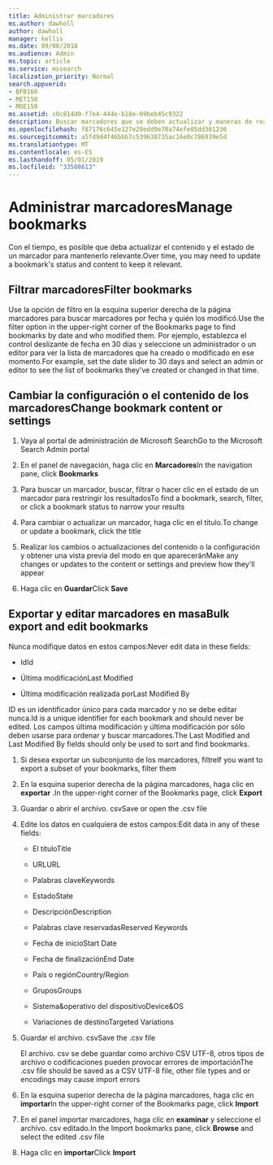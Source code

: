 ```yaml
---
title: Administrar marcadores
ms.author: dawholl
author: dawholl
manager: kellis
ms.date: 09/08/2018
ms.audience: Admin
ms.topic: article
ms.service: mssearch
localization_priority: Normal
search.appverid:
- BFB160
- MET150
- MOE150
ms.assetid: c0c814d0-f7e4-444e-b18e-09beb45c9322
description: Buscar marcadores que se deben actualizar y maneras de realizar cambios en masa de los resultados de marcadores para Microsoft Search
ms.openlocfilehash: f87176c645e127e20edd9e70a74efe05dd381236
ms.sourcegitcommit: a5fd9d4f46bbb7c539630735ac16e0c786939e5d
ms.translationtype: MT
ms.contentlocale: es-ES
ms.lasthandoff: 05/01/2019
ms.locfileid: "33508613"
---
```

# <a name="manage-bookmarks"></a><span data-ttu-id="fb948-103">Administrar marcadores</span><span class="sxs-lookup"><span data-stu-id="fb948-103">Manage bookmarks</span></span>

<span data-ttu-id="fb948-104">Con el tiempo, es posible que deba actualizar el contenido y el estado de un marcador para mantenerlo relevante.</span><span class="sxs-lookup"><span data-stu-id="fb948-104">Over time, you may need to update a bookmark's status and content to keep it relevant.</span></span> 
  
## <a name="filter-bookmarks"></a><span data-ttu-id="fb948-105">Filtrar marcadores</span><span class="sxs-lookup"><span data-stu-id="fb948-105">Filter bookmarks</span></span>

<span data-ttu-id="fb948-106">Use la opción de filtro en la esquina superior derecha de la página marcadores para buscar marcadores por fecha y quién los modificó.</span><span class="sxs-lookup"><span data-stu-id="fb948-106">Use the filter option in the upper-right corner of the Bookmarks page to find bookmarks by date and who modified them.</span></span> <span data-ttu-id="fb948-107">Por ejemplo, establezca el control deslizante de fecha en 30 días y seleccione un administrador o un editor para ver la lista de marcadores que ha creado o modificado en ese momento.</span><span class="sxs-lookup"><span data-stu-id="fb948-107">For example, set the date slider to 30 days and select an admin or editor to see the list of bookmarks they've created or changed in that time.</span></span>
  
## <a name="change-bookmark-content-or-settings"></a><span data-ttu-id="fb948-108">Cambiar la configuración o el contenido de los marcadores</span><span class="sxs-lookup"><span data-stu-id="fb948-108">Change bookmark content or settings</span></span>

1. <span data-ttu-id="fb948-109">Vaya al portal de administración de Microsoft Search</span><span class="sxs-lookup"><span data-stu-id="fb948-109">Go to the Microsoft Search Admin portal</span></span>
    
2. <span data-ttu-id="fb948-110">En el panel de navegación, haga clic en **Marcadores**</span><span class="sxs-lookup"><span data-stu-id="fb948-110">In the navigation pane, click **Bookmarks**</span></span>
    
3. <span data-ttu-id="fb948-111">Para buscar un marcador, buscar, filtrar o hacer clic en el estado de un marcador para restringir los resultados</span><span class="sxs-lookup"><span data-stu-id="fb948-111">To find a bookmark, search, filter, or click a bookmark status to narrow your results</span></span>
    
4. <span data-ttu-id="fb948-112">Para cambiar o actualizar un marcador, haga clic en el título.</span><span class="sxs-lookup"><span data-stu-id="fb948-112">To change or update a bookmark, click the title</span></span>
    
5. <span data-ttu-id="fb948-113">Realizar los cambios o actualizaciones del contenido o la configuración y obtener una vista previa del modo en que aparecerán</span><span class="sxs-lookup"><span data-stu-id="fb948-113">Make any changes or updates to the content or settings and preview how they'll appear</span></span> 
    
6. <span data-ttu-id="fb948-114">Haga clic en **Guardar**</span><span class="sxs-lookup"><span data-stu-id="fb948-114">Click **Save**</span></span>
    
## <a name="bulk-export-and-edit-bookmarks"></a><span data-ttu-id="fb948-115">Exportar y editar marcadores en masa</span><span class="sxs-lookup"><span data-stu-id="fb948-115">Bulk export and edit bookmarks</span></span>

<span data-ttu-id="fb948-116">Nunca modifique datos en estos campos:</span><span class="sxs-lookup"><span data-stu-id="fb948-116">Never edit data in these fields:</span></span>
  
- <span data-ttu-id="fb948-117">Id</span><span class="sxs-lookup"><span data-stu-id="fb948-117">Id</span></span>
    
- <span data-ttu-id="fb948-118">Última modificación</span><span class="sxs-lookup"><span data-stu-id="fb948-118">Last Modified</span></span>
    
- <span data-ttu-id="fb948-119">Última modificación realizada por</span><span class="sxs-lookup"><span data-stu-id="fb948-119">Last Modified By</span></span>
    
<span data-ttu-id="fb948-120">ID es un identificador único para cada marcador y no se debe editar nunca.</span><span class="sxs-lookup"><span data-stu-id="fb948-120">Id is a unique identifier for each bookmark and should never be edited.</span></span> <span data-ttu-id="fb948-121">Los campos última modificación y última modificación por sólo deben usarse para ordenar y buscar marcadores.</span><span class="sxs-lookup"><span data-stu-id="fb948-121">The Last Modified and Last Modified By fields should only be used to sort and find bookmarks.</span></span>
  
1. <span data-ttu-id="fb948-122">Si desea exportar un subconjunto de los marcadores, filtre</span><span class="sxs-lookup"><span data-stu-id="fb948-122">If you want to export a subset of your bookmarks, filter them</span></span>
    
2. <span data-ttu-id="fb948-123">En la esquina superior derecha de la página marcadores, haga clic en **exportar** .</span><span class="sxs-lookup"><span data-stu-id="fb948-123">In the upper-right corner of the Bookmarks page, click **Export**</span></span>
    
3. <span data-ttu-id="fb948-124">Guardar o abrir el archivo. csv</span><span class="sxs-lookup"><span data-stu-id="fb948-124">Save or open the .csv file</span></span>
    
4. <span data-ttu-id="fb948-125">Edite los datos en cualquiera de estos campos:</span><span class="sxs-lookup"><span data-stu-id="fb948-125">Edit data in any of these fields:</span></span>
   - <span data-ttu-id="fb948-126">El título</span><span class="sxs-lookup"><span data-stu-id="fb948-126">Title</span></span>
    
   - <span data-ttu-id="fb948-127">URL</span><span class="sxs-lookup"><span data-stu-id="fb948-127">URL</span></span>
    
   - <span data-ttu-id="fb948-128">Palabras clave</span><span class="sxs-lookup"><span data-stu-id="fb948-128">Keywords</span></span>
    
   - <span data-ttu-id="fb948-129">Estado</span><span class="sxs-lookup"><span data-stu-id="fb948-129">State</span></span>
    
   - <span data-ttu-id="fb948-130">Descripción</span><span class="sxs-lookup"><span data-stu-id="fb948-130">Description</span></span>
    
   - <span data-ttu-id="fb948-131">Palabras clave reservadas</span><span class="sxs-lookup"><span data-stu-id="fb948-131">Reserved Keywords</span></span>
    
   - <span data-ttu-id="fb948-132">Fecha de inicio</span><span class="sxs-lookup"><span data-stu-id="fb948-132">Start Date</span></span>
    
   - <span data-ttu-id="fb948-133">Fecha de finalización</span><span class="sxs-lookup"><span data-stu-id="fb948-133">End Date</span></span>
    
   - <span data-ttu-id="fb948-134">País o región</span><span class="sxs-lookup"><span data-stu-id="fb948-134">Country/Region</span></span>
    
   - <span data-ttu-id="fb948-135">Grupos</span><span class="sxs-lookup"><span data-stu-id="fb948-135">Groups</span></span>
    
   - <span data-ttu-id="fb948-136">Sistema&amp;operativo del dispositivo</span><span class="sxs-lookup"><span data-stu-id="fb948-136">Device&amp;OS</span></span>
    
   - <span data-ttu-id="fb948-137">Variaciones de destino</span><span class="sxs-lookup"><span data-stu-id="fb948-137">Targeted Variations</span></span>
    
5. <span data-ttu-id="fb948-138">Guardar el archivo. csv</span><span class="sxs-lookup"><span data-stu-id="fb948-138">Save the .csv file</span></span>

    <span data-ttu-id="fb948-139">El archivo. csv se debe guardar como archivo CSV UTF-8, otros tipos de archivo o codificaciones pueden provocar errores de importación</span><span class="sxs-lookup"><span data-stu-id="fb948-139">The .csv file should be saved as a CSV UTF-8 file, other file types and or encodings may cause import errors</span></span>
    
6. <span data-ttu-id="fb948-140">En la esquina superior derecha de la página marcadores, haga clic en **importar**</span><span class="sxs-lookup"><span data-stu-id="fb948-140">In the upper-right corner of the Bookmarks page, click **Import**</span></span>
    
7. <span data-ttu-id="fb948-141">En el panel importar marcadores, haga clic en **examinar** y seleccione el archivo. csv editado.</span><span class="sxs-lookup"><span data-stu-id="fb948-141">In the Import bookmarks pane, click **Browse** and select the edited .csv file</span></span> 
    
8. <span data-ttu-id="fb948-142">Haga clic en **importar**</span><span class="sxs-lookup"><span data-stu-id="fb948-142">Click **Import**</span></span>